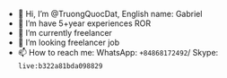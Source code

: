 - 👋 Hi, I’m @TruongQuocDat, English name: Gabriel
- 👀 I’m have 5+year experiences ROR
- 🌱 I’m currently freelancer
- 💞️ I’m looking freelancer job
- 📫 How to reach me: WhatsApp: `+84868172492`/ Skype: `live:b322a81bda098829`

<!---
TruongQuocDat/TruongQuocDat is a ✨ special ✨ repository because its `README.md` (this file) appears on your GitHub profile.
You can click the Preview link to take a look at your changes.
--->
